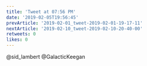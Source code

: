 ```yaml
---
title: 'Tweet at 07:56 PM'
date: '2019-02-05T19:56:45'
prevArticle: '2019-02-01_tweet-2019-02-01-19-17-11'
nextArticle: '2019-02-10_tweet-2019-02-10-20-40-00'
retweets: 0
likes: 0
---
```

@sid_lambert @GalacticKeegan